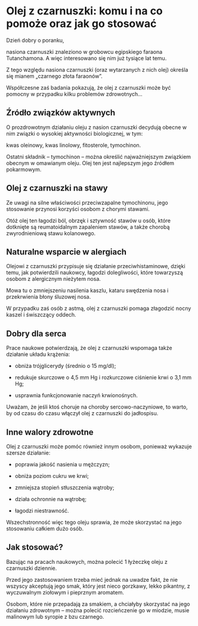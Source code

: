 # Olej z czarnuszki: komu i na co pomoże oraz jak go stosować

Dzień dobry o poranku,

nasiona czarnuszki znaleziono w grobowcu egipskiego faraona Tutanchamona. A więc interesowano się nim już tysiące lat temu.

Z tego względu nasiona czarnuszki (oraz wytarzanych z nich olej) określa się mianem „czarnego złota faraonów”.

Współczesne zaś badania pokazują, że olej z czarnuszki może być pomocny w przypadku kilku problemów zdrowotnych…

## Źródło związków aktywnych

O prozdrowotnym działaniu oleju z nasion czarnuszki decydują obecne w nim związki o wysokiej aktywności biologicznej, w tym:

kwas oleinowy, kwas linolowy, fitosterole, tymochinon.

Ostatni składnik – tymochinon – można określić najważniejszym związkiem obecnym w omawianym oleju. Olej ten jest najlepszym jego źródłem pokarmowym.

## Olej z czarnuszki na stawy

Ze uwagi na silne właściwości przeciwzapalne tymochinonu, jego stosowanie przynosi korzyści osobom z chorymi stawami.

Otóż olej ten łagodzi ból, obrzęk i sztywność stawów u osób, które dotknięte są reumatoidalnym zapaleniem stawów, a także chorobą zwyrodnieniową stawu kolanowego.

## Naturalne wsparcie w alergiach

Olejowi z czarnuszki przypisuje się działanie przeciwhistaminowe, dzięki temu, jak potwierdzili naukowcy, łagodzi dolegliwości, które towarzyszą osobom z alergicznym nieżytem nosa.

Mowa tu o zmniejszeniu nasilenia kaszlu, kataru swędzenia nosa i przekrwienia błony śluzowej nosa.

W przypadku zaś osób z astmą, olej z czarnuszki pomaga złagodzić nocny kaszel i świszczący oddech.

## Dobry dla serca

Prace naukowe potwierdzają, że olej z czarnuszki wspomaga także działanie układu krążenia:

- obniża trójglicerydy (średnio o 15 mg/dl);

- redukuje skurczowe o 4,5 mm Hg i rozkurczowe ciśnienie krwi o 3,1 mm Hg;

- usprawnia funkcjonowanie naczyń krwionośnych.

Uważam, że jeśli ktoś choruje na choroby sercowo-naczyniowe, to warto, by od czasu do czasu włączył olej z czarnuszki do jadłospisu.

## Inne walory zdrowotne

Olej z czarnuszki może pomóc również innym osobom, ponieważ wykazuje szersze działanie:

- poprawia jakość nasienia u mężczyzn;

- obniża poziom cukru we krwi;

- zmniejsza stopień stłuszczenia wątroby;

- działa ochronnie na wątrobę;

- łagodzi niestrawność.

Wszechstronność więc tego oleju sprawia, że może skorzystać na jego stosowaniu całkiem dużo osób.

## Jak stosować?

Bazując na pracach naukowych, można polecić 1 łyżeczkę oleju z czarnuszki dziennie.

Przed jego zastosowaniem trzeba mieć jednak na uwadze fakt, że nie wszyscy akceptują jego smak, który jest nieco gorzkawy, lekko pikantny, z wyczuwalnym ziołowym i pieprznym aromatem.

Osobom, które nie przepadają za smakiem, a chciałyby skorzystać na jego działaniu zdrowotnym – można polecić rozcieńczenie go w miodzie, musie malinowym lub syropie z bzu czarnego.

